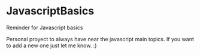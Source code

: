 # JavascriptBasics
Reminder for Javascript basics

Personal proyect to always have near the javascript main topics. If you want to add a new one just let me know. :)
